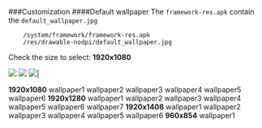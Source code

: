 ###Customization
####Default wallpaper
The ```framework-res.apk``` contain the ```default_wallpaper.jpg```
```text
    /system/framework/framework-res.apk
    /res/drawable-nodpi/default_wallpaper.jpg
```
Check the size to select:
**1920x1080**

![](/android-doc-odm/res/wallpapers/1920x1080/wallpaper1.thumbnail.jpg) 
![](/android-doc-odm/res/wallpapers/1920x1080/wallpaper2.thumbnail.jpg) 
![](/android-doc-odm/res/wallpapers/1920x1080/wallpaper3.thumbnail.jpg)|

**1920x1080**
wallpaper1
wallpaper2
wallpaper3
wallpaper4
wallpaper5
wallpaper6
**1920x1280**
wallpaper1
wallpaper2
wallpaper3
wallpaper4
wallpaper5
wallpaper6
wallpaper7
**1920x1408**
wallpaper1
wallpaper2
wallpaper3
wallpaper4
wallpaper5
wallpaper6
**960x854**
wallpaper1
